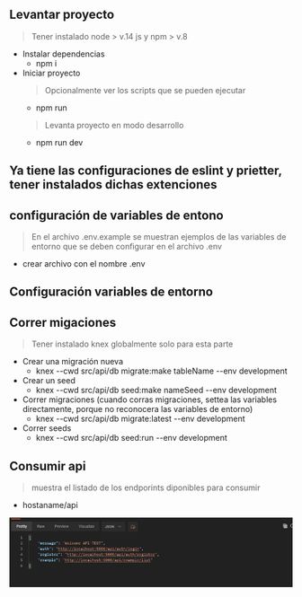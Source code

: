 ## Levantar proyecto 
> Tener instalado node > v.14 js y npm > v.8
* Instalar dependencias 
     * npm i
* Iniciar proyecto 
    > Opcionalmente  ver los scripts que se pueden ejecutar
    * npm run
    > Levanta proyecto en modo desarrollo
    * npm run dev 

## Ya tiene las configuraciones de eslint y prietter, tener instalados dichas extenciones

## configuración de variables de entono
 > En el archivo .env.example se muestran ejemplos de las variables de entorno que se deben  configurar en el archivo .env
  * crear archivo con el nombre .env

## Configuración variables de entorno

## Correr migaciones
> Tener instalado knex globalmente solo para esta parte

* Crear una migración nueva
   * knex --cwd src/api/db migrate:make tableName --env development
* Crear un seed
   * knex --cwd src/api/db seed:make nameSeed --env development
* Correr migraciones (cuando corras migraciones, settea las variables directamente, porque no reconocera las variables de entorno)
   * knex --cwd src/api/db migrate:latest --env development
* Correr seeds
   * knex --cwd src/api/db seed:run --env development

## Consumir api
 > muestra el listado de los endporints diponibles para consumir
   * hostaname/api
   <img src="./src/assets/endpoints-api.png" alt="My api"/>
